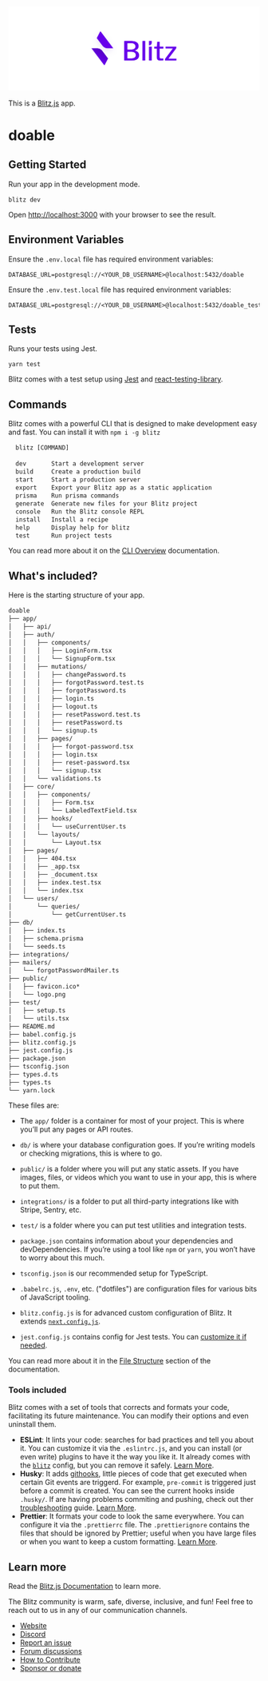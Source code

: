 [![Blitz.js](https://raw.githubusercontent.com/blitz-js/art/master/github-cover-photo.png)](https://blitzjs.com)

This is a [Blitz.js](https://github.com/blitz-js/blitz) app.

# **doable**

## Getting Started

Run your app in the development mode.

```
blitz dev
```

Open [http://localhost:3000](http://localhost:3000) with your browser to see the
result.

## Environment Variables

Ensure the `.env.local` file has required environment variables:

```
DATABASE_URL=postgresql://<YOUR_DB_USERNAME>@localhost:5432/doable
```

Ensure the `.env.test.local` file has required environment variables:

```
DATABASE_URL=postgresql://<YOUR_DB_USERNAME>@localhost:5432/doable_test
```

## Tests

Runs your tests using Jest.

```
yarn test
```

Blitz comes with a test setup using [Jest](https://jestjs.io/) and
[react-testing-library](https://testing-library.com/).

## Commands

Blitz comes with a powerful CLI that is designed to make development easy and
fast. You can install it with `npm i -g blitz`

```
  blitz [COMMAND]

  dev       Start a development server
  build     Create a production build
  start     Start a production server
  export    Export your Blitz app as a static application
  prisma    Run prisma commands
  generate  Generate new files for your Blitz project
  console   Run the Blitz console REPL
  install   Install a recipe
  help      Display help for blitz
  test      Run project tests
```

You can read more about it on the
[CLI Overview](https://blitzjs.com/docs/cli-overview) documentation.

## What's included?

Here is the starting structure of your app.

```
doable
├── app/
│   ├── api/
│   ├── auth/
│   │   ├── components/
│   │   │   ├── LoginForm.tsx
│   │   │   └── SignupForm.tsx
│   │   ├── mutations/
│   │   │   ├── changePassword.ts
│   │   │   ├── forgotPassword.test.ts
│   │   │   ├── forgotPassword.ts
│   │   │   ├── login.ts
│   │   │   ├── logout.ts
│   │   │   ├── resetPassword.test.ts
│   │   │   ├── resetPassword.ts
│   │   │   └── signup.ts
│   │   ├── pages/
│   │   │   ├── forgot-password.tsx
│   │   │   ├── login.tsx
│   │   │   ├── reset-password.tsx
│   │   │   └── signup.tsx
│   │   └── validations.ts
│   ├── core/
│   │   ├── components/
│   │   │   ├── Form.tsx
│   │   │   └── LabeledTextField.tsx
│   │   ├── hooks/
│   │   │   └── useCurrentUser.ts
│   │   └── layouts/
│   │       └── Layout.tsx
│   ├── pages/
│   │   ├── 404.tsx
│   │   ├── _app.tsx
│   │   ├── _document.tsx
│   │   ├── index.test.tsx
│   │   └── index.tsx
│   └── users/
│       └── queries/
│           └── getCurrentUser.ts
├── db/
│   ├── index.ts
│   ├── schema.prisma
│   └── seeds.ts
├── integrations/
├── mailers/
│   └── forgotPasswordMailer.ts
├── public/
│   ├── favicon.ico*
│   └── logo.png
├── test/
│   ├── setup.ts
│   └── utils.tsx
├── README.md
├── babel.config.js
├── blitz.config.js
├── jest.config.js
├── package.json
├── tsconfig.json
├── types.d.ts
├── types.ts
└── yarn.lock
```

These files are:

- The `app/` folder is a container for most of your project. This is where
  you’ll put any pages or API routes.

- `db/` is where your database configuration goes. If you’re writing models or
  checking migrations, this is where to go.

- `public/` is a folder where you will put any static assets. If you have
  images, files, or videos which you want to use in your app, this is where to
  put them.

- `integrations/` is a folder to put all third-party integrations like with
  Stripe, Sentry, etc.

- `test/` is a folder where you can put test utilities and integration tests.

- `package.json` contains information about your dependencies and
  devDependencies. If you’re using a tool like `npm` or `yarn`, you won’t have
  to worry about this much.

- `tsconfig.json` is our recommended setup for TypeScript.

- `.babelrc.js`, `.env`, etc. ("dotfiles") are configuration files for various
  bits of JavaScript tooling.

- `blitz.config.js` is for advanced custom configuration of Blitz. It extends
  [`next.config.js`](https://nextjs.org/docs/api-reference/next.config.js/introduction).

- `jest.config.js` contains config for Jest tests. You can
  [customize it if needed](https://jestjs.io/docs/en/configuration).

You can read more about it in the
[File Structure](https://blitzjs.com/docs/file-structure) section of the
documentation.

### Tools included

Blitz comes with a set of tools that corrects and formats your code,
facilitating its future maintenance. You can modify their options and even
uninstall them.

- **ESLint**: It lints your code: searches for bad practices and tell you about
  it. You can customize it via the `.eslintrc.js`, and you can install (or even
  write) plugins to have it the way you like it. It already comes with the
  [`blitz`](https://github.com/blitz-js/blitz/tree/canary/packages/eslint-config)
  config, but you can remove it safely. [Learn More](https://eslint.org).
- **Husky**: It adds [githooks](https://git-scm.com/docs/githooks), little
  pieces of code that get executed when certain Git events are triggerd. For
  example, `pre-commit` is triggered just before a commit is created. You can
  see the current hooks inside `.husky/`. If are having problems commiting and
  pushing, check out ther
  [troubleshooting](https://typicode.github.io/husky/#/?id=troubleshoot) guide.
  [Learn More](https://typicode.github.io/husky).
- **Prettier**: It formats your code to look the same everywhere. You can
  configure it via the `.prettierrc` file. The `.prettierignore` contains the
  files that should be ignored by Prettier; useful when you have large files or
  when you want to keep a custom formatting. [Learn More](https://prettier.io).

## Learn more

Read the [Blitz.js Documentation](https://blitzjs.com/docs/getting-started) to
learn more.

The Blitz community is warm, safe, diverse, inclusive, and fun! Feel free to
reach out to us in any of our communication channels.

- [Website](https://blitzjs.com/)
- [Discord](https://discord.blitzjs.com/)
- [Report an issue](https://github.com/blitz-js/blitz/issues/new/choose)
- [Forum discussions](https://github.com/blitz-js/blitz/discussions)
- [How to Contribute](https://blitzjs.com/docs/contributing)
- [Sponsor or donate](https://github.com/blitz-js/blitz#sponsors-and-donations)
